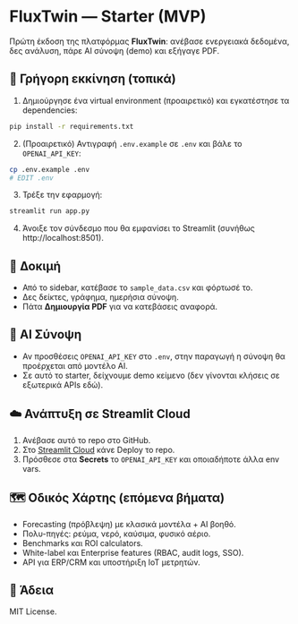 # FluxTwin — Starter (MVP)

Πρώτη έκδοση της πλατφόρμας **FluxTwin**: ανέβασε ενεργειακά δεδομένα, δες ανάλυση, πάρε AI σύνοψη (demo) και εξήγαγε PDF.

## 🚀 Γρήγορη εκκίνηση (τοπικά)

1) Δημιούργησε ένα virtual environment (προαιρετικό) και εγκατέστησε τα dependencies:
```bash
pip install -r requirements.txt
```

2) (Προαιρετικό) Αντιγραφή `.env.example` σε `.env` και βάλε το `OPENAI_API_KEY`:
```bash
cp .env.example .env
# EDIT .env
```

3) Τρέξε την εφαρμογή:
```bash
streamlit run app.py
```

4) Άνοιξε τον σύνδεσμο που θα εμφανίσει το Streamlit (συνήθως http://localhost:8501).

## 🧪 Δοκιμή
- Από το sidebar, κατέβασε το `sample_data.csv` και φόρτωσέ το.
- Δες δείκτες, γράφημα, ημερήσια σύνοψη.
- Πάτα **Δημιουργία PDF** για να κατεβάσεις αναφορά.

## 🧠 AI Σύνοψη
- Αν προσθέσεις `OPENAI_API_KEY` στο `.env`, στην παραγωγή η σύνοψη θα προέρχεται από μοντέλο AI.
- Σε αυτό το starter, δείχνουμε demo κείμενο (δεν γίνονται κλήσεις σε εξωτερικά APIs εδώ).

## ☁️ Ανάπτυξη σε Streamlit Cloud
1) Ανέβασε αυτό το repo στο GitHub.
2) Στο [Streamlit Cloud](https://streamlit.io/cloud) κάνε Deploy το repo.
3) Πρόσθεσε στα **Secrets** το `OPENAI_API_KEY` και οποιαδήποτε άλλα env vars.

## 🗺️ Οδικός Χάρτης (επόμενα βήματα)
- Forecasting (πρόβλεψη) με κλασικά μοντέλα + AI βοηθό.
- Πολυ-πηγές: ρεύμα, νερό, καύσιμα, φυσικό αέριο.
- Benchmarks και ROI calculators.
- White-label και Enterprise features (RBAC, audit logs, SSO).
- API για ERP/CRM και υποστήριξη IoT μετρητών.

## 📄 Άδεια
MIT License.